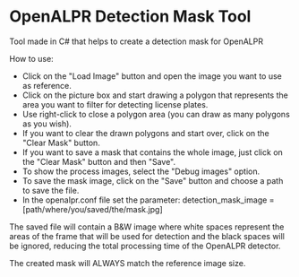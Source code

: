 # OpenALPR Detection Mask Tool
Tool made in C# that helps to create a detection mask for OpenALPR

How to use:
- Click on the "Load Image" button and open the image you want to use as reference.
- Click on the picture box and start drawing a polygon that represents the area you want to filter for detecting license plates.
- Use right-click to close a polygon area (you can draw as many polygons as you wish).
- If you want to clear the drawn polygons and start over, click on the "Clear Mask" button.
- If you want to save a mask that contains the whole image, just click on the "Clear Mask" button and then "Save".
- To show the process images, select the "Debug images" option.
- To save the mask image, click on the "Save" button and choose a path to save the file.
- In the openalpr.conf file set the parameter: detection_mask_image = [path/where/you/saved/the/mask.jpg]

The saved file will contain a B&W image where white spaces represent the areas of the frame that will be used for detection and the black spaces will be ignored, reducing the total processing time of the OpenALPR detector. 

The created mask will ALWAYS match the reference image size.
